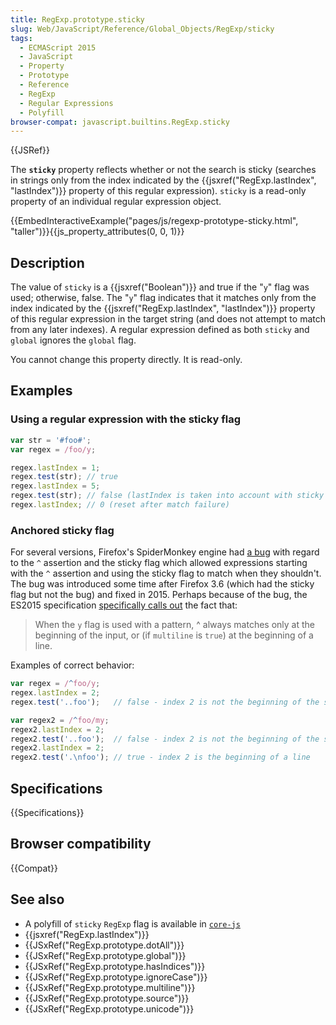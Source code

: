 ```yaml
---
title: RegExp.prototype.sticky
slug: Web/JavaScript/Reference/Global_Objects/RegExp/sticky
tags:
  - ECMAScript 2015
  - JavaScript
  - Property
  - Prototype
  - Reference
  - RegExp
  - Regular Expressions
  - Polyfill
browser-compat: javascript.builtins.RegExp.sticky
---
```

{{JSRef}}

The **`sticky`** property reflects whether or not the search is sticky (searches
in strings only from the index indicated by the
{{jsxref("RegExp.lastIndex", "lastIndex")}} property of this
regular expression). `sticky` is a read-only property of an individual regular
expression object.

{{EmbedInteractiveExample("pages/js/regexp-prototype-sticky.html", "taller")}}{{js_property_attributes(0, 0, 1)}}

## Description

The value of `sticky` is a {{jsxref("Boolean")}} and true if the "`y`"
flag was used; otherwise, false. The "`y`" flag indicates that it matches only
from the index indicated by the
{{jsxref("RegExp.lastIndex", "lastIndex")}} property of this
regular expression in the target string (and does not attempt to match from any
later indexes). A regular expression defined as both `sticky` and `global`
ignores the `global` flag.

You cannot change this property directly. It is read-only.

## Examples

### Using a regular expression with the sticky flag

```js
var str = '#foo#';
var regex = /foo/y;

regex.lastIndex = 1;
regex.test(str); // true
regex.lastIndex = 5;
regex.test(str); // false (lastIndex is taken into account with sticky flag)
regex.lastIndex; // 0 (reset after match failure)
```

### Anchored sticky flag

For several versions, Firefox's SpiderMonkey engine had
[a bug](https://bugzilla.mozilla.org/show_bug.cgi?id=773687) with regard to the
`^` assertion and the sticky flag which allowed expressions starting with the
`^` assertion and using the sticky flag to match when they shouldn't. The bug
was introduced some time after Firefox 3.6 (which had the sticky flag but not
the bug) and fixed in 2015. Perhaps because of the bug, the ES2015 specification
[specifically calls out](http://www.ecma-international.org/ecma-262/7.0/index.html#sec-assertion)
the fact that:

> When the `y` flag is used with a pattern, ^ always matches only at the
> beginning of the input, or (if `multiline` is `true`) at the beginning of a
> line.

Examples of correct behavior:

```js
var regex = /^foo/y;
regex.lastIndex = 2;
regex.test('..foo');   // false - index 2 is not the beginning of the string

var regex2 = /^foo/my;
regex2.lastIndex = 2;
regex2.test('..foo');  // false - index 2 is not the beginning of the string or line
regex2.lastIndex = 2;
regex2.test('.\nfoo'); // true - index 2 is the beginning of a line
```

## Specifications

{{Specifications}}

## Browser compatibility

{{Compat}}

## See also

- A polyfill of `sticky` `RegExp` flag is available in
  [`core-js`](https://github.com/zloirock/core-js#ecmascript-string-and-regexp)
- {{jsxref("RegExp.lastIndex")}}
- {{JSxRef("RegExp.prototype.dotAll")}}
- {{JSxRef("RegExp.prototype.global")}}
- {{JSxRef("RegExp.prototype.hasIndices")}}
- {{JSxRef("RegExp.prototype.ignoreCase")}}
- {{JSxRef("RegExp.prototype.multiline")}}
- {{JSxRef("RegExp.prototype.source")}}
- {{JSxRef("RegExp.prototype.unicode")}}
